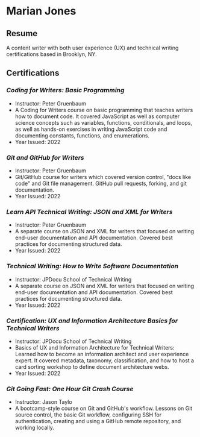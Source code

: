 # Marian Jones
##  Resume
A content writer with both user experience (UX) and technical writing certifications based in Brooklyn, NY.

## Certifications

### _Coding for Writers: Basic Programming_
* Instructor: Peter Gruenbaum
* A Coding for Writers course on basic programming that teaches writers how to document code. It covered JavaScript as well as computer science concepts such as variables, functions, conditionals, and loops, as well as hands-on exercises in writing JavaScript code and documenting constants, functions, and enumerations.
* Year Issued: 2022

### _Git and GitHub for Writers_
* Instructor: Peter Gruenbaum
* Git/GitHub course for writers which covered version control, "docs like code" and Git file management. GitHub pull requests, forking, and git documentation.
* Year Issued: 2022

### _Learn API Technical Writing: JSON and XML for Writers_
* Instructor: Peter Gruenbaum
* A separate course on JSON and XML for writers that focused on writing end-user documentation and API documentation. Covered best practices for documenting structured data.
* Year Issued: 2022

### _Technical Writing: How to Write Software Documentation_
* Instructor: JPDocu School of Technical Writing
* ​​A separate course on JSON and XML for writers that focused on writing end-user documentation and API documentation. Covered best practices for documenting structured data.
* Year Issued: 2022

### _Certification:	UX and Information Architecture Basics for Technical Writers_
* Instructor: JPDocu School of Technical Writing
* Basics of UX and Information Architecture for Technical Writers: Learned how to become an information architect and user experience expert. It covered metadata, taxonomy, classification, and how to host a card sorting workshop to define document architecture webs.
* Year Issued: 2022

### _Git Going Fast: One Hour Git Crash Course_
* Instructor: Jason Taylo
* A bootcamp-style course on Git and GitHub's workflow. Lessons on Git source control, the basic Git workflow, configuring SSH for authentication, creating and using a GitHub remote repository, and working locally. ​​​​​​​
